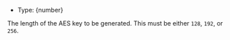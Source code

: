 <!-- YAML
added: v15.0.0
-->

* Type: {number}

The length of the AES key to be generated. This must be either `128`, `192`,
or `256`.

